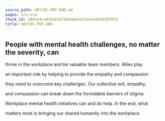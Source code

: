 ```yaml
---
source_path: H0719C-PDF-ENG.md
pages: n/a-n/a
chunk_id: 2091e4ce83be61bf6bda8a5e53ae10a82910787d
title: H0719C-PDF-ENG
---
```

## People with mental health challenges, no matter the severity, can

thrive in the workplace and be valuable team members. Allies play

an important role by helping to provide the empathy and compassion

they need to overcome key challenges. Our collective will, empathy,

and compassion can break down the formidable barriers of stigma.

Workplace mental health initiatives can and do help. In the end, what

matters most is bringing our shared humanity into the workplace.
